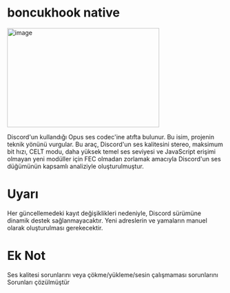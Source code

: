 # boncukhook native 
<img width="353" height="230" alt="image" src="https://github.com/user-attachments/assets/042a7bac-e211-4b27-a0e6-2516b5c117c3" />

Discord'un kullandığı Opus ses codec'ine atıfta bulunur. Bu isim, projenin teknik yönünü vurgular.
Bu araç, Discord'un ses kalitesini stereo, maksimum bit hızı, CELT modu, daha yüksek temel ses seviyesi ve JavaScript erişimi olmayan yeni modüller için FEC olmadan zorlamak amacıyla Discord'un ses düğümünün kapsamlı analiziyle oluşturulmuştur.



# Uyarı
Her güncellemedeki kayıt değişiklikleri nedeniyle, Discord sürümüne dinamik destek sağlanmayacaktır. Yeni adreslerin ve yamaların manuel olarak oluşturulması gerekecektir.

# Ek Not

Ses kalitesi sorunlarını veya çökme/yükleme/sesin çalışmaması sorunlarını Sorunları çözülmüştür 

